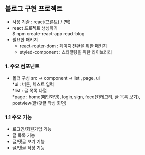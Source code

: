 ## 블로그 구현 프로젝트 

- 사용 기술 : react(프론트) / (백)
- react 프로젝트 생성하기  
  $ npm create-react-app react-blog
- 필요한 패키지
  - react-router-dom : 페이지 전환을 위한 패키지
  - styled-component : 스타일링을 위한 라이브러리

### 1. 주요 컴포넌트
- 폴더 구성
  src -> component -> list , page, ui  
  *ui : 버튼, 텍스트 입력  
  *list : 글 목록 나열  
  *page : home(메인화면), login, sign, feed(카테고리, 글 목록 보기), postview(글/댓글 작성 화면) 
### 1.1 주요 기능  
- 로그인/회원가입 기능
- 글 목록 기능
- 글/댓글 보기 기능
- 글/댓글 작성 기능

